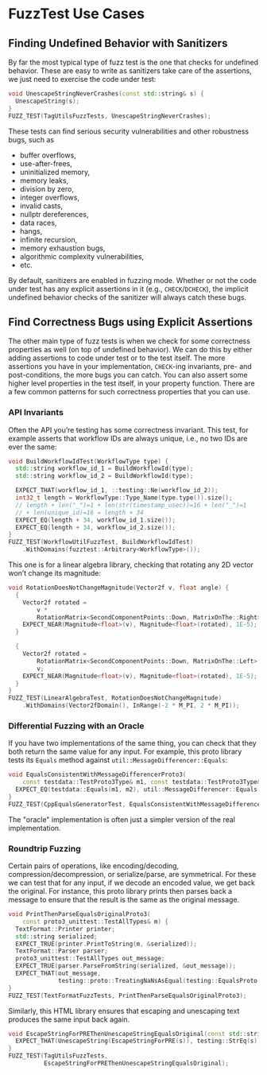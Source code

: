 # FuzzTest Use Cases

## Finding Undefined Behavior with Sanitizers

By far the most typical type of fuzz test is the one that checks for undefined
behavior. These are easy to write as
sanitizers
take care of
the assertions, we just need to exercise the code under test:

```c++
void UnescapeStringNeverCrashes(const std::string& s) {
  UnescapeString(s);
}
FUZZ_TEST(TagUtilsFuzzTests, UnescapeStringNeverCrashes);
```

These tests can find serious security vulnerabilities and other robustness bugs,
such as

-   buffer overflows,
-   use-after-frees,
-   uninitialized memory,
-   memory leaks,
-   division by zero,
-   integer overflows,
-   invalid casts,
-   nullptr dereferences,
-   data races,
-   hangs,
-   infinite recursion,
-   memory exhaustion bugs,
-   algorithmic complexity vulnerabilities,
-   etc.

By default, sanitizers are enabled in fuzzing mode. Whether or not the code
under test has any explicit assertions in it (e.g., `CHECK`/`DCHECK`), the
implicit undefined behavior checks of the sanitizer will always catch these
bugs.

## Find Correctness Bugs using Explicit Assertions

The other main type of fuzz tests is when we check for some correctness
properties as well (on top of undefined behavior). We can do this by either
adding assertions to code under test or to the test itself. The more assertions
you have in your implementation, `CHECK`-ing invariants, pre- and
post-conditions, the more bugs you can catch. You can also assert some higher
level properties in the test itself, in your property function. There are a few
common patterns for such correctness properties that you can use.

### API Invariants

Often the API you’re testing has some correctness invariant. This test, for
example asserts that workflow IDs are always unique, i.e., no two IDs are ever
the same:

```c++
void BuildWorkflowIdTest(WorkflowType type) {
  std::string workflow_id_1 = BuildWorkflowId(type);
  std::string workflow_id_2 = BuildWorkflowId(type);

  EXPECT_THAT(workflow_id_1, ::testing::Ne(workflow_id_2));
  int32_t length = WorkflowType::Type_Name(type.type()).size();
  // length + len("_")=1 + len(str(timestamp_usec))=16 + len("_")=1
  // + len(unique_id)=16 = length + 34
  EXPECT_EQ(length + 34, workflow_id_1.size());
  EXPECT_EQ(length + 34, workflow_id_2.size());
}
FUZZ_TEST(WorkflowUtilFuzzTest, BuildWorkflowIdTest)
    .WithDomains(fuzztest::Arbitrary<WorkflowType>());
```

This one is for a linear algebra library, checking that rotating any 2D vector
won’t change its magnitude:

```c++
void RotationDoesNotChangeMagnitude(Vector2f v, float angle) {
  {
    Vector2f rotated =
        v *
        RotationMatrix<SecondComponentPoints::Down, MatrixOnThe::Right>(angle);
    EXPECT_NEAR(Magnitude<float>(v), Magnitude<float>(rotated), 1E-5);
  }

  {
    Vector2f rotated =
        RotationMatrix<SecondComponentPoints::Down, MatrixOnThe::Left>(angle) *
        v;
    EXPECT_NEAR(Magnitude<float>(v), Magnitude<float>(rotated), 1E-5);
  }
}
FUZZ_TEST(LinearAlgebraTest, RotationDoesNotChangeMagnitude)
    .WithDomains(Vector2fDomain(), InRange(-2 * M_PI, 2 * M_PI));
```

### Differential Fuzzing with an Oracle

If you have two implementations of the same thing, you can check that they both
return the same value for any input. For example, this proto library tests its
`Equals` method against `util::MessageDifferencer::Equals`:

```c++
void EqualsConsistentWithMessageDifferencerProto3(
    const testdata::TestProto3Type& m1, const testdata::TestProto3Type& m2) {
  EXPECT_EQ(testdata::Equals(m1, m2), util::MessageDifferencer::Equals(m1, m2));
}
FUZZ_TEST(CppEqualsGeneratorTest, EqualsConsistentWithMessageDifferencerProto3);
```

The "oracle" implementation is often just a simpler version of the real
implementation.

### Roundtrip Fuzzing

Certain pairs of operations, like encoding/decoding, compression/decompression,
or serialize/parse, are symmetrical. For these we can test that for any input,
if we decode an encoded value, we get back the original. For instance, this
proto library prints then parses back a message to ensure that the result is the
same as the original message.

```c++
void PrintThenParseEqualsOriginalProto3(
    const proto3_unittest::TestAllTypes& m) {
  TextFormat::Printer printer;
  std::string serialized;
  EXPECT_TRUE(printer.PrintToString(m, &serialized));
  TextFormat::Parser parser;
  proto3_unittest::TestAllTypes out_message;
  EXPECT_TRUE(parser.ParseFromString(serialized, &out_message));
  EXPECT_THAT(out_message,
              testing::proto::TreatingNaNsAsEqual(testing::EqualsProto(m)));
}
FUZZ_TEST(TextFormatFuzzTests, PrintThenParseEqualsOriginalProto3);
```

Similarly, this HTML library ensures that escaping and unescaping text produces
the same input back again.

```c++
void EscapeStringForPREThenUnescapeStringEqualsOriginal(const std::string& s) {
  EXPECT_THAT(UnescapeString(EscapeStringForPRE(s)), testing::StrEq(s));
}
FUZZ_TEST(TagUtilsFuzzTests,
          EscapeStringForPREThenUnescapeStringEqualsOriginal);
```